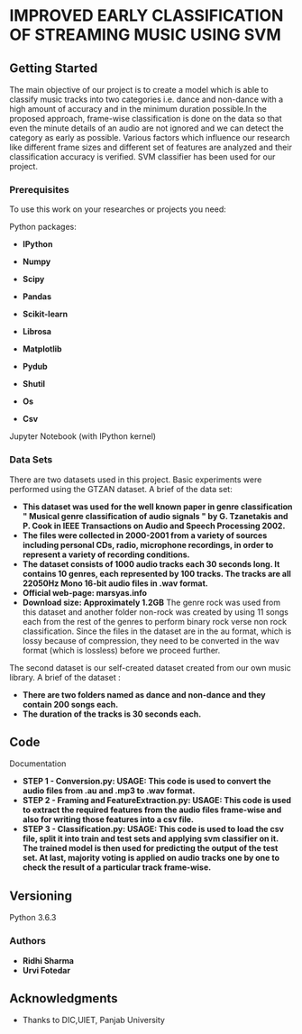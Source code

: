 # IMPROVED EARLY  CLASSIFICATION OF STREAMING MUSIC USING SVM

## Getting Started

The main objective of our project is to create a model which is able to classify music tracks into two categories i.e. dance and non-dance with a high amount of accuracy and in the minimum duration possible.In the proposed approach, frame-wise classification is done on the data so that even the minute details of an audio are not ignored and we can detect the category as early as possible. Various factors which influence our research like different frame sizes and different set of features are analyzed and their classification accuracy is verified. SVM classifier has been used for our project.



### Prerequisites

To use this work on your researches or projects you need:

Python packages:

* **IPython**

* **Numpy**

* **Scipy**

* **Pandas**

* **Scikit-learn**

* **Librosa**

* **Matplotlib**

* **Pydub**
* **Shutil**
* **Os**
* **Csv**

Jupyter Notebook (with IPython kernel)

### Data Sets

There are two datasets used in this project. Basic experiments were performed using the GTZAN dataset. A brief of the data set:
* **This dataset was used for the well known paper in genre classification " Musical genre classification of audio signals " by G. Tzanetakis and P. Cook in IEEE Transactions on Audio and Speech Processing 2002.**
* **The files were collected in 2000-2001 from a variety of sources including personal CDs, radio, microphone recordings, in order to represent a variety of recording conditions.**
* **The dataset consists of 1000 audio tracks each 30 seconds long. It contains 10 genres, each represented by 100 tracks. The tracks are all 22050Hz Mono 16-bit audio files in .wav format.**
* **Official web-page: marsyas.info**
* **Download size: Approximately 1.2GB**
The genre rock was used from this dataset and another folder non-rock was created by using 11 songs each from the rest of the genres to perform binary rock verse non rock classification.
Since the files in the dataset are in the au format, which is lossy because of compression, they need to be converted in the wav format (which is lossless) before we proceed further.

The second dataset is our self-created dataset created from our own music library. A brief of the dataset :
* **There are two folders named as dance and non-dance and they contain 200 songs each.**
* **The duration of the tracks is 30 seconds each.**


## Code

Documentation
* **STEP 1 - Conversion.py: USAGE: This code is used to convert the audio files from .au and .mp3 to .wav format.**
* **STEP 2 - Framing and FeatureExtraction.py: USAGE: This code is used to extract the required features from the audio files frame-wise and also for writing those features into a csv file.**
* **STEP 3 - Classification.py: USAGE: This code is used to load the csv file, split it into train and test sets and applying svm classifier on it. The trained model is then used for predicting the output of the test set. At last, majority voting is applied on audio tracks one by one to check the result of a particular track frame-wise.**



## Versioning

Python 3.6.3


### Authors
* **Ridhi Sharma**
* **Urvi Fotedar**

## Acknowledgments

* Thanks to DIC,UIET, Panjab University

